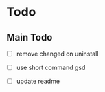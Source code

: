 # Todo

## Main Todo
- [ ] remove changed on uninstall
- [ ] use short command gsd
- [ ] update readme

